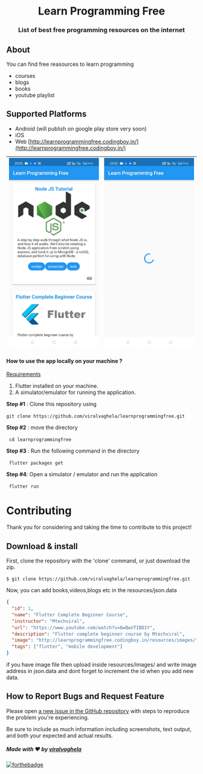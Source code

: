 <h1 align="center">Learn Programming Free</h1>
<h3 align="center">List of best free programming resources on the internet</h3>

## About

You can find free reasources to learn programming

- courses
- blogs
- books
- youtube playlist

## Supported Platforms

- Android (will publish on google play store very soon)
- iOS
- Web [http://learnprogrammingfree.codingboy.in/](http://learnprogrammingfree.codingboy.in/)

| ![1](screenshots/img1.jpg) | ![2](screenshots/img2.jpg) |
| :------------------------: | :------------------------: |


#### How to use the app locally on your machine ?

<u>Requirements</u>

1. Flutter installed on your machine.
2. A simulator/emulator for running the application.

**Step #1** : Clone this repository using

`git clone https://github.com/viralvaghela/learnprogrammingfree.git`

**Step #2** : move the directory

` cd learnprogrammingfree`

**Step #3** : Run the following command in the directory

` flutter packages get`

**Step #4**: Open a simulator / emulator and run the application

` flutter run`

# Contributing

Thank you for considering and taking the time to contribute to this project!

## Download & install

First, clone the repository with the 'clone' command, or just download the zip.

```
$ git clone https://github.com/viralvaghela/learnprogrammingfree.git
```

Now, you can add books,videos,blogs etc in the resources/json.data

```json
{
  "id": 1,
  "name": "Flutter Complete Beginner Course",
  "instructor": "Mtechviral",
  "url": "https://www.youtube.com/watch?v=6wQwnTIBD1Y",
  "description": "Flutter complete beginner course by Mtechviral",
  "image": "http://learnprogrammingfree.codingboy.in/resources/images/flutter.png",
  "tags": ["flutter", "mobile development"]
}
```

if you have image file then upload inside resources/images/ and write image address in json.data and dont forget to increment the id when you add new data.

## How to Report Bugs and Request Feature

Please open [a new issue in the GitHub repository](https://github.com/viralvaghela/learnprogrammingfree/issues) with steps to reproduce the problem you're experiencing.

Be sure to include as much information including screenshots, text output, and both your expected and actual results.

##### Made with ♥ by <a href="https://github.com/viralvaghela">viralvaghela</a>

[![forthebadge](https://forthebadge.com/images/badges/built-with-love.svg)](https://github.com/viralvaghela)

